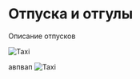 # Отпуска и отгулы

Описание отпусков

![Taxi](_media/taxi_gopher.png)

авпвап
![Taxi](_media/Обходной_лист.png)
